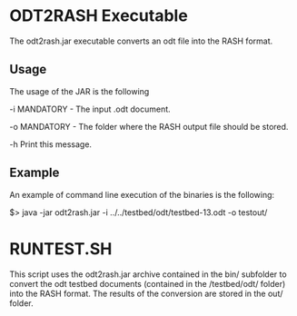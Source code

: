 # ODT2RASH Executable

The odt2rash.jar executable converts an odt file into the RASH format.

## Usage
The usage of the JAR is the following

 -i  <file>		MANDATORY - The input .odt document.

 -o  <folder>	MANDATORY - The folder where the RASH output file should be stored.

 -h  			Print this message.

## Example

An example of command line execution of the binaries is the following:

$> java -jar odt2rash.jar -i ../../testbed/odt/testbed-13.odt -o testout/


# RUNTEST.SH

This script uses the odt2rash.jar archive contained in the bin/ subfolder to convert the odt testbed documents (contained in the /testbed/odt/ folder) into the RASH format. The results of the conversion are stored in the out/ folder.
